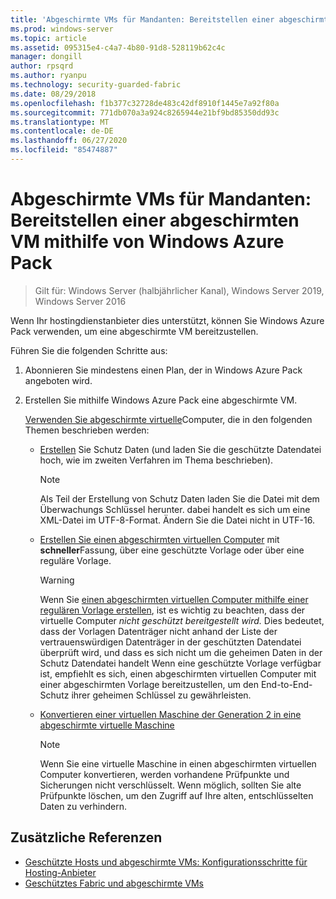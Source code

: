 ```yaml
---
title: 'Abgeschirmte VMs für Mandanten: Bereitstellen einer abgeschirmten VM mithilfe von Windows Azure Pack'
ms.prod: windows-server
ms.topic: article
ms.assetid: 095315e4-c4a7-4b80-91d8-528119b62c4c
manager: dongill
author: rpsqrd
ms.author: ryanpu
ms.technology: security-guarded-fabric
ms.date: 08/29/2018
ms.openlocfilehash: f1b377c32728de483c42df8910f1445e7a92f80a
ms.sourcegitcommit: 771db070a3a924c8265944e21bf9bd85350dd93c
ms.translationtype: MT
ms.contentlocale: de-DE
ms.lasthandoff: 06/27/2020
ms.locfileid: "85474887"
---
```

# <a name="shielded-vms--for-tenants---deploying-a-shielded-vm-by-using-windows-azure-pack"></a>Abgeschirmte VMs für Mandanten: Bereitstellen einer abgeschirmten VM mithilfe von Windows Azure Pack

>Gilt für: Windows Server (halbjährlicher Kanal), Windows Server 2019, Windows Server 2016

Wenn Ihr hostingdienstanbieter dies unterstützt, können Sie Windows Azure Pack verwenden, um eine abgeschirmte VM bereitzustellen.

Führen Sie die folgenden Schritte aus:

1. Abonnieren Sie mindestens einen Plan, der in Windows Azure Pack angeboten wird.

2. Erstellen Sie mithilfe Windows Azure Pack eine abgeschirmte VM.

    [Verwenden Sie abgeschirmte virtuelle](https://technet.microsoft.com/library/mt720674.aspx)Computer, die in den folgenden Themen beschrieben werden:

   - [Erstellen](https://technet.microsoft.com/library/mt720672.aspx) Sie Schutz Daten (und laden Sie die geschützte Datendatei hoch, wie im zweiten Verfahren im Thema beschrieben).

     > [!NOTE]
     > Als Teil der Erstellung von Schutz Daten laden Sie die Datei mit dem Überwachungs Schlüssel herunter. dabei handelt es sich um eine XML-Datei im UTF-8-Format. Ändern Sie die Datei nicht in UTF-16.

   - [Erstellen Sie einen abgeschirmten virtuellen Computer](https://technet.microsoft.com/library/mt720673.aspx) mit **schneller**Fassung, über eine geschützte Vorlage oder über eine reguläre Vorlage.

       > [!WARNING]
       > Wenn Sie [einen abgeschirmten virtuellen Computer mithilfe einer regulären Vorlage erstellen](https://technet.microsoft.com/library/mt720673.aspx#Anchor_2), ist es wichtig zu beachten, dass der virtuelle Computer *nicht geschützt bereitgestellt wird.* Dies bedeutet, dass der Vorlagen Datenträger nicht anhand der Liste der vertrauenswürdigen Datenträger in der geschützten Datendatei überprüft wird, und dass es sich nicht um die geheimen Daten in der Schutz Datendatei handelt Wenn eine geschützte Vorlage verfügbar ist, empfiehlt es sich, einen abgeschirmten virtuellen Computer mit einer abgeschirmten Vorlage bereitzustellen, um den End-to-End-Schutz ihrer geheimen Schlüssel zu gewährleisten.

   - [Konvertieren einer virtuellen Maschine der Generation 2 in eine abgeschirmte virtuelle Maschine](https://technet.microsoft.com/library/mt720670.aspx)

       > [!NOTE]
       > Wenn Sie eine virtuelle Maschine in einen abgeschirmten virtuellen Computer konvertieren, werden vorhandene Prüfpunkte und Sicherungen nicht verschlüsselt. Wenn möglich, sollten Sie alte Prüfpunkte löschen, um den Zugriff auf Ihre alten, entschlüsselten Daten zu verhindern.

## <a name="additional-references"></a>Zusätzliche Referenzen

- [Geschützte Hosts und abgeschirmte VMs: Konfigurationsschritte für Hosting-Anbieter](guarded-fabric-configuration-scenarios-for-shielded-vms-overview.md)
- [Geschütztes Fabric und abgeschirmte VMs](guarded-fabric-and-shielded-vms-top-node.md)
